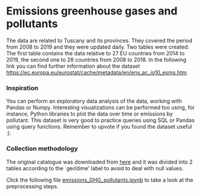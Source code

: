 # **Emissions greenhouse gases and pollutants**


The data are related to Tuscany and its provinces. They covered the period from 2008 to 2019 and they were updated daily.
Two tables were created: The first table contains the data relative to 27 EU countries from 2014 to 2019, the second one to 28 countries from 2008 to 2018.
In the following link you can find further information about the dataset https://ec.europa.eu/eurostat/cache/metadata/en/env_ac_io10_esms.htm.  

###  **Inspiration**

You can perform an exploratory data analysis of the data, working with Pandas or Numpy.
Interesting visualizations can be performed too using, for instance, Python libraries to plot the data over time or emissions by pollutant.
This dataset is very good to practice queries using SQL or Pandas using query functions.
Remember to upvote if you found the dataset useful :).

###  **Collection methodology**

The original catalogue was downloaded from [here](https://appsso.eurostat.ec.europa.eu/nui/show.do?dataset=env_ac_io10&lang=en.) and it was divided into 2 tables according to the `geo\time' label to avoid to deal with null values.

Click the following file [emissions_GHG_pollutants.ipynb](https://github.com/Iron486/Emissions_GHGs_and_pollutants/blob/main/emissions_GHG_pollutants.ipynb) to take a look at the preprocessing steps.
